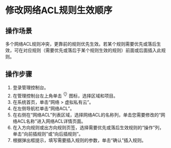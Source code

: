 # 修改网络ACL规则生效顺序<a name="zh-cn_topic_0051804501"></a>

## 操作场景<a name="section23874042184557"></a>

多个网络ACL规则冲突，更靠前的规则优先生效。若某个规则需要优先或落后生效，可在对应规则（需要优先或落后于某个规则生效的规则）前面或后面插入此规则。

## 操作步骤<a name="section57145188185621"></a>

1.  登录管理控制台。
2.  在管理控制台左上角单击![](figures/icon-region.png)图标，选择区域和项目。
3.  在系统首页，单击“网络 \> 虚拟私有云”。
4.  在左侧导航栏单击“网络ACL”。
5.  在右侧在“网络ACL”列表区域，选择网络ACL的名称列，单击您需要修改的“网络ACL名称”进入网络ACL详情页面。
6.  在入方向规则或出方向规则页签，选择需要优先或落后生效规则的“操作”列，单击“向前插规则”或“向后插规则”。
7.  根据弹出框提示，填写需要插入规则的参数，单击“确认”插入规则。

